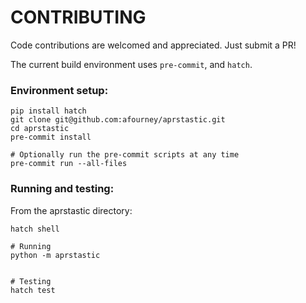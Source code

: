 # CONTRIBUTING

Code contributions are welcomed and appreciated. Just submit a PR!

The current build environment uses `pre-commit`, and `hatch`.

### Environment setup:

```console
pip install hatch
git clone git@github.com:afourney/aprstastic.git
cd aprstastic
pre-commit install

# Optionally run the pre-commit scripts at any time
pre-commit run --all-files
```

### Running and testing:

From the aprstastic directory:

```console
hatch shell

# Running
python -m aprstastic


# Testing
hatch test
```
